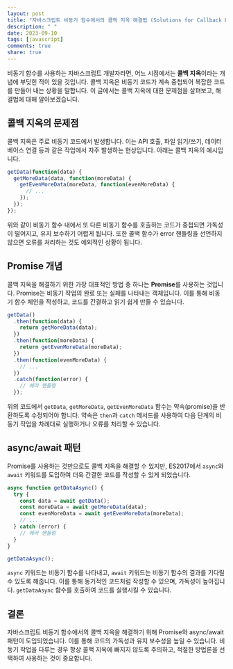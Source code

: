 ```yaml
---
layout: post
title: "자바스크립트 비동기 함수에서의 콜백 지옥 해결법 (Solutions for Callback Hell in Asynchronous Functions)"
description: " "
date: 2023-09-10
tags: [javascript]
comments: true
share: true
---
```


비동기 함수를 사용하는 자바스크립트 개발자라면, 어느 시점에서는 **콜백 지옥**이라는 개념에 부딪힌 적이 있을 것입니다. 콜백 지옥은 비동기 코드가 계속 중첩되어 복잡한 코드를 만들어 내는 상황을 말합니다. 이 글에서는 콜백 지옥에 대한 문제점을 살펴보고, 해결법에 대해 알아보겠습니다.

## 콜백 지옥의 문제점

콜백 지옥은 주로 비동기 코드에서 발생합니다. 이는 API 호출, 파일 읽기/쓰기, 데이터베이스 연결 등과 같은 작업에서 자주 발생하는 현상입니다. 아래는 콜백 지옥의 예시입니다.

```javascript
getData(function(data) {
  getMoreData(data, function(moreData) {
    getEvenMoreData(moreData, function(evenMoreData) {
      // ...
    });
  });
});
```

위와 같이 비동기 함수 내에서 또 다른 비동기 함수를 호출하는 코드가 중첩되면 가독성이 떨어지고, 유지 보수하기 어렵게 됩니다. 또한 콜백 함수가 error 핸들링을 선언하지 않으면 오류를 처리하는 것도 예외적인 상황이 됩니다.

## Promise 개념

콜백 지옥을 해결하기 위한 가장 대표적인 방법 중 하나는 **Promise**를 사용하는 것입니다. Promise는 비동기 작업의 완료 또는 실패를 나타내는 객체입니다. 이를 통해 비동기 함수 체인을 작성하고, 코드를 간결하고 읽기 쉽게 만들 수 있습니다.

```javascript
getData()
  .then(function(data) {
    return getMoreData(data);
  })
  .then(function(moreData) {
    return getEvenMoreData(moreData);
  })
  .then(function(evenMoreData) {
    // ...
  })
  .catch(function(error) {
    // 에러 핸들링
  });
```

위의 코드에서 `getData`, `getMoreData`, `getEvenMoreData` 함수는 약속(promise)을 반환하도록 수정되어야 합니다. 약속은 `then`과 `catch` 메서드를 사용하여 다음 단계의 비동기 작업을 차례대로 실행하거나 오류를 처리할 수 있습니다.

## async/await 패턴

Promise를 사용하는 것만으로도 콜백 지옥을 해결할 수 있지만, ES2017에서 `async`와 `await` 키워드를 도입하여 더욱 간결한 코드를 작성할 수 있게 되었습니다.

```javascript
async function getDataAsync() {
  try {
    const data = await getData();
    const moreData = await getMoreData(data);
    const evenMoreData = await getEvenMoreData(moreData);
    // ...
  } catch (error) {
    // 에러 핸들링
  }
}

getDataAsync();
```

`async` 키워드는 비동기 함수를 나타내고, `await` 키워드는 비동기 함수의 결과를 기다릴 수 있도록 해줍니다. 이를 통해 동기적인 코드처럼 작성할 수 있으며, 가독성이 높아집니다. `getDataAsync` 함수를 호출하여 코드를 실행시킬 수 있습니다.

## 결론

자바스크립트 비동기 함수에서의 콜백 지옥을 해결하기 위해 Promise와 async/await 패턴이 도입되었습니다. 이를 통해 코드의 가독성과 유지 보수성을 높일 수 있습니다. 비동기 작업을 다루는 경우 항상 콜백 지옥에 빠지지 않도록 주의하고, 적절한 방법론을 선택하여 사용하는 것이 중요합니다.